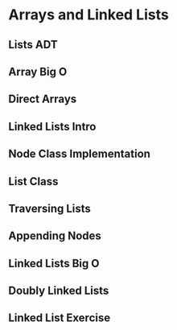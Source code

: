# Arrays and Linked Lists

## Lists ADT

## Array Big O

## Direct Arrays

## Linked Lists Intro

## Node Class Implementation

## List Class

## Traversing Lists

## Appending Nodes

## Linked Lists Big O

## Doubly Linked Lists

## Linked List Exercise
